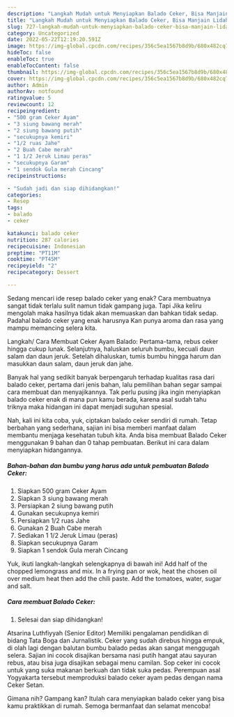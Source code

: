 ```yaml
---
description: "Langkah Mudah untuk Menyiapkan Balado Ceker, Bisa Manjain Lidah"
title: "Langkah Mudah untuk Menyiapkan Balado Ceker, Bisa Manjain Lidah"
slug: 727-langkah-mudah-untuk-menyiapkan-balado-ceker-bisa-manjain-lidah
category: Uncategorized
date: 2022-05-22T12:19:20.591Z
image: https://img-global.cpcdn.com/recipes/356c5ea1567b8d9b/680x482cq70/balado-ceker-foto-resep-utama.jpg
hideToc: false
enableToc: true
enableTocContent: false
thumbnail: https://img-global.cpcdn.com/recipes/356c5ea1567b8d9b/680x482cq70/balado-ceker-foto-resep-utama.jpg
cover: https://img-global.cpcdn.com/recipes/356c5ea1567b8d9b/680x482cq70/balado-ceker-foto-resep-utama.jpg
author: Admin
authorAv: notfound
ratingvalue: 5
reviewcount: 12
recipeingredient:
- "500 gram Ceker Ayam"
- "3 siung bawang merah"
- "2 siung bawang putih"
- "secukupnya kemiri"
- "1/2 ruas Jahe"
- "2 Buah Cabe merah"
- "1 1/2 Jeruk Limau peras"
- "secukupnya Garam"
- "1 sendok Gula merah Cincang"
recipeinstructions:

- "Sudah jadi dan siap dihidangkan!"
categories:
- Resep
tags:
- balado
- ceker

katakunci: balado ceker 
nutrition: 287 calories
recipecuisine: Indonesian
preptime: "PT11M"
cooktime: "PT45M"
recipeyield: "2"
recipecategory: Dessert

---
```



Sedang mencari ide resep balado ceker yang enak? Cara membuatnya sangat tidak terlalu sulit namun tidak gampang juga. Tapi Jika keliru mengolah maka hasilnya tidak akan memuaskan dan bahkan tidak sedap. Padahal balado ceker yang enak harusnya Kan punya aroma dan rasa yang mampu memancing selera kita.


Langkah/ Cara Membuat Ceker Ayam Balado: Pertama-tama, rebus ceker hingga cukup lunak. Selanjutnya, haluskan seluruh bumbu, kecuali daun salam dan daun jeruk. Setelah dihaluskan, tumis bumbu hingga harum dan masukkan daun salam, daun jeruk dan jahe.

Banyak hal yang sedikit banyak berpengaruh terhadap kualitas rasa dari balado ceker, pertama dari jenis bahan, lalu pemilihan bahan segar sampai cara membuat dan menyajikannya. Tak perlu pusing jika ingin menyiapkan balado ceker enak di mana pun kamu berada, karena asal sudah tahu triknya maka hidangan ini dapat menjadi suguhan spesial.


Nah, kali ini kita coba, yuk, ciptakan balado ceker sendiri di rumah. Tetap berbahan yang sederhana, sajian ini bisa memberi manfaat dalam membantu menjaga kesehatan tubuh kita. Anda bisa membuat Balado Ceker menggunakan 9 bahan dan 0 tahap pembuatan. Berikut ini cara dalam menyiapkan hidangannya.

<!--inarticleads1-->

##### Bahan-bahan dan bumbu yang harus ada untuk pembuatan Balado Ceker:

1. Siapkan 500 gram Ceker Ayam
1. Siapkan 3 siung bawang merah
1. Persiapkan 2 siung bawang putih
1. Gunakan secukupnya kemiri
1. Persiapkan 1/2 ruas Jahe
1. Gunakan 2 Buah Cabe merah
1. Sediakan 1 1/2 Jeruk Limau (peras)
1. Siapkan secukupnya Garam
1. Siapkan 1 sendok Gula merah Cincang


Yuk, ikuti langkah-langkah selengkapnya di bawah ini! Add half of the chopped lemongrass and mix. In a frying pan or wok, heat the chosen oil over medium heat then add the chili paste. Add the tomatoes, water, sugar and salt. 

<!--inarticleads2-->

##### Cara membuat Balado Ceker:


1. Selesai dan siap dihidangkan!

Atsarina Luthfiyyah (Senior Editor) Memiliki pengalaman pendidikan di bidang Tata Boga dan Jurnalistik. Ceker yang sudah direbus hingga empuk, di olah lagi dengan balutan bumbu balado pedas akan sangat menggugah selera. Sajian ini cocok disajikan bersama nasi putih hangat atau sayuran rebus, atau bisa juga disajikan sebagai menu camilan. Sop ceker ini cocok untuk yang suka makanan berkuah dan tidak suka pedas. Perempuan asal Yogyakarta tersebut memproduksi balado ceker ayam pedas dengan nama Ceker Setan. 

Gimana nih? Gampang kan? Itulah cara menyiapkan balado ceker yang bisa kamu praktikkan di rumah. Semoga bermanfaat dan selamat mencoba!
